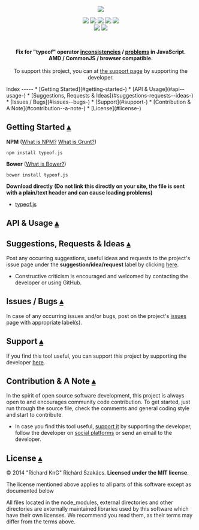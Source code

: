 <p align="center">
    <a id="project-desc-top" href="#project-desc-top"><img src="doc/logo/typeof.js_logo.png"/></a>
</p>
<p align="center">
    <a href="https://travis-ci.org/richard-kng/typeof.js"><img src="https://travis-ci.org/richard-kng/typeof.js.svg?branch=master"/></a>
    <a href="https://codeclimate.com/github/richard-kng/typeof.js"><img src="https://codeclimate.com/github/richard-kng/typeof.js/badges/coverage.svg" /></a>    
    <a href="https://codeclimate.com/github/richard-kng/typeof.js"><img src="https://codeclimate.com/github/richard-kng/typeof.js/badges/gpa.svg" /></a>
    <a href="https://david-dm.org/richard-kng/typeof.js"><img src="https://david-dm.org/richard-kng/typeof.js.svg"/></a>
    <a href="https://david-dm.org/richard-kng/typeof.js#info=devDependencies"><img 
src="https://david-dm.org/richard-kng/typeof.js/dev-status.svg"/></a>
<br>
    <a href="https://gitter.im/richard-kng/typeof.js?utm_source=badge&utm_medium=badge&utm_campaign=pr-badge"><img src="https://badges.gitter.im/Join Chat.svg"/></a>
    <a href="#license-"><img src="http://img.shields.io/:license-MIT-20e580.svg"/></a>
</p>
<br>
<p align="center">
<b>Fix for "typeof" operator <a href="https://developer.mozilla.org/en-US/docs/Web/JavaScript/Reference/Operators/typeof">inconsistencies</a> / <a href="http://javascript.crockford.com/remedial.html">problems</a> in JavaScript.<br/>
AMD / CommonJS / browser compatible.</b>
<br>
<br>
To support this project, you can at <a href="http://richard-kng.github.io/support/">the support page</a> by supporting the developer.
</p>
Index
-----
 * [Getting Started](#getting-started-)
 * [API & Usage](#api--usage-)
 * [Suggestions, Requests & Ideas](#suggestions-requests--ideas-)
 * [Issues / Bugs](#issues--bugs-)
 * [Support](#support-)
 * [Contribution & A Note](#contribution--a-note-)
 * [License](#license-)

Getting Started [&#9652;](#index)
---------------

__NPM__ ([What is NPM?](https://docs.nodejitsu.com/articles/getting-started/npm/what-is-npm) [What is Grunt?](http://gruntjs.com/))

    npm install typeof.js

__Bower__ ([What is Bower?](http://bower.io/))

    bower install typeof.js

__Download directly__ __(Do not link this directly on your site, the file is sent with a plain/text header and can cause loading problems)__

- [typeof.js](https://raw.githubusercontent.com/richard-kng/typeof.js/master/lib/typeof.js)

API & Usage [&#9652;](#index)
-----------

Suggestions, Requests & Ideas [&#9652;](#index)
-----------------------------
Post any occurring suggestions, useful ideas and requests to the project's issue page under the __suggestion/idea/request__ label by clicking [here](https://github.com/richard-kng/typeof.js/labels/suggestion/idea/request).

 - Constructive criticism is encouraged and welcomed by contacting the developer or using GitHub.

Issues / Bugs [&#9652;](#index)
-------------
In case of any occurring issues and/or bugs, post on the project's [issues](https://github.com/richard-kng/typeof.js/issues) page with appropriate label(s).

Support [&#9652;](#index)
-------
If you find this tool useful, you can support this project by supporting the developer [here](http://richard-kng.github.io/support/).

Contribution & A Note [&#9652;](#index)
---------------------
In the spirit of open source software development, this project is always open to and encourages community code contribution. To get started, just run through the source file, check the comments and general coding style and start to contribute.

- In case you find this tool useful, [support it](http://richard-kng.github.io/support/) by supporting the developer, follow the developer on [social platforms](http://richard-kng.github.io/support/#social) or send an email to the developer.

License [&#9652;](#index)
-------
&copy; 2014 "Richard KnG" Richárd Szakács. __Licensed under the MIT license__.

The license mentioned above applies to all parts of this software except as
documented below

All files located in the node_modules, external directories and other directories are
externally maintained libraries used by this software which have their
own licenses. We recommend you read them, as their terms may differ from
the terms above.
